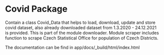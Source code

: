 # Covid Package

Contain a class Covid_Data that helps to load, download, update and store covid dataset, also already downloaded dataset
from 1.3.2020 - 24.12.2021 is provided. This is part of the module downloader. Module scraper includes function to scrape
Czech Statistical Office for population of Czech Districts. 


The documentation can be find in app/docs/_build/html/index.html

